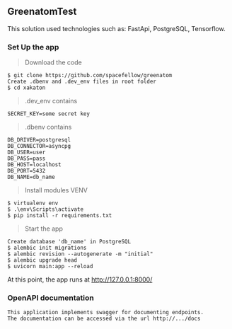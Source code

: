 ## GreenatomTest

This solution used technologies such as: FastApi, PostgreSQL, Tensorflow.

### Set Up the app

>Download the code
```
$ git clone https://github.com/spacefellow/greenatom
Create .dbenv and .dev_env files in root folder
$ cd xakaton
```

>.dev_env contains
```
SECRET_KEY=some secret key
```

>.dbenv contains
```
DB_DRIVER=postgresql
DB_CONNECTOR=asyncpg
DB_USER=user
DB_PASS=pass
DB_HOST=localhost
DB_PORT=5432
DB_NAME=db_name
```

>Install modules VENV
```
$ virtualenv env
$ .\env\Scripts\activate
$ pip install -r requirements.txt
```

>Start the app
```
Create database 'db_name' in PostgreSQL
$ alembic init migrations
$ alembic revision --autogenerate -m "initial"
$ alembic upgrade head
$ uvicorn main:app --reload
```

At this point, the app runs at http://127.0.0.1:8000/

### OpenAPI documentation

```
This application implements swagger for documenting endpoints.
The documentation can be accessed via the url http://.../docs
```
